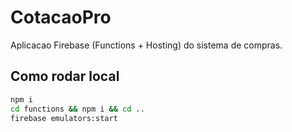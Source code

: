 # CotacaoPro

Aplicacao Firebase (Functions + Hosting) do sistema de compras.

## Como rodar local
```bash
npm i
cd functions && npm i && cd ..
firebase emulators:start
